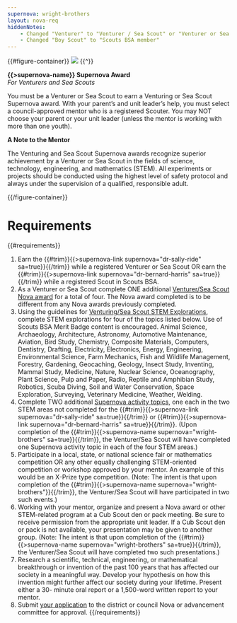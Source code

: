 ```yaml
---
supernova: wright-brothers
layout: nova-req
hiddenNotes:
    - Changed "Venturer" to "Venturer / Sea Scout" or "Venturer or Sea Scout" in most requirements
    - Changed "Boy Scout" to "Scouts BSA member"
---
```


{{#figure-container}}
<img src="{{supernova}}-award.jpg" class="W(100%) Mx(a) H(a)">
{{^}}

**{{>supernova-name}} Supernova Award**<br />*For Venturers and Sea Scouts*

You must be a Venturer or Sea Scout to earn a Venturing or Sea Scout Supernova award. With your parent’s and unit leader’s help, you must select a council-approved mentor who is a registered Scouter. You may NOT choose your parent or your unit leader (unless the mentor is working with more than one youth).

**A Note to the Mentor**

The Venturing and Sea Scout Supernova awards recognize superior achievement by a Venturer or Sea Scout in the fields of science, technology, engineering, and mathematics (STEM). All experiments or projects should be conducted using the highest level of safety protocol and always under the supervision of a qualified, responsible adult.

{{/figure-container}}

# Requirements

{{#requirements}}
1. Earn the {{#trim}}{{>supernova-link supernova="dr-sally-ride" sa=true}}{{/trim}} while a registered Venturer or Sea Scout OR earn the {{#trim}}{{>supernova-link supernova="dr-bernard-harris" sa=true}}{{/trim}} while a registered Scout in Scouts BSA.
2. As a Venturer or Sea Scout complete ONE additional [Venturer/Sea Scout Nova award](../../venturing-and-sea-scouts/) for a total of four. The Nova award completed is to be different from any Nova awards previously completed.
3. Using the guidelines for [Venturing/Sea Scout STEM Explorations](../../explorations/), complete STEM explorations for four of the topics listed below. Use of Scouts BSA Merit Badge content is encouraged.
    Animal Science, Archaeology, Architecture, Astronomy, Automotive Maintenance, Aviation, Bird Study, Chemistry, Composite Materials, Computers, Dentistry, Drafting, Electricity, Electronics, Energy, Engineering, Environmental Science, Farm Mechanics, Fish and Wildlife Management, Forestry, Gardening, Geocaching, Geology, Insect Study, Inventing, Mammal Study, Medicine, Nature, Nuclear Science, Oceanography, Plant Science, Pulp and Paper, Radio, Reptile and Amphibian Study, Robotics, Scuba Diving, Soil and Water Conservation, Space Exploration, Surveying, Veterinary Medicine, Weather, Welding.
4. Complete TWO additional [Supernova activity topics](../activity-topics/), one each in the two STEM areas not completed for the {{#trim}}{{>supernova-link supernova="dr-sally-ride" sa=true}}{{/trim}} or {{#trim}}{{>supernova-link supernova="dr-bernard-harris" sa=true}}{{/trim}}.  (Upon completion of the {{#trim}}{{>supernova-name supernova="wright-brothers" sa=true}}{{/trim}}, the Venturer/Sea Scout will have completed one Supernova activity topic in each of the four STEM areas.)
5. Participate in a local, state, or national science fair or mathematics competition OR any other equally challenging STEM-oriented competition or workshop approved by your mentor. An example of this would be an X-Prize type competition. (Note: The intent is that upon completion of the {{#trim}}{{>supernova-name supernova="wright-brothers"}}{{/trim}}, the Venturer/Sea Scout will have participated in two such events.)
6. Working with your mentor, organize and present a Nova award or other STEM-related program at a Cub Scout den or pack meeting. Be sure to receive permission from the appropriate unit leader. If a Cub Scout den or pack is not available, your presentation may be given to another group. (Note: The intent is that upon completion of the {{#trim}}{{>supernova-name supernova="wright-brothers" sa=true}}{{/trim}}, the Venturer/Sea Scout will have completed two such presentations.)
7. Research a scientific, technical, engineering, or mathematical breakthrough or invention of the past 100 years that has affected our society in a meaningful way. Develop your hypothesis on how this invention might further affect our society during your lifetime. Present either a 30- minute oral report or a 1,500-word written report to your mentor.
8. Submit [your application](../award-application.pdf) to the district or council Nova or advancement committee for approval.
{{/requirements}}
